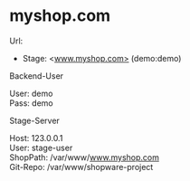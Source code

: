 
# myshop.com

Url: 
* Stage: <www.myshop.com> (demo:demo)



Backend-User

User: demo  
Pass: demo  


Stage-Server

Host: 123.0.0.1  
User: stage-user   
ShopPath: /var/www/www.myshop.com  
Git-Repo: /var/www/shopware-project 



